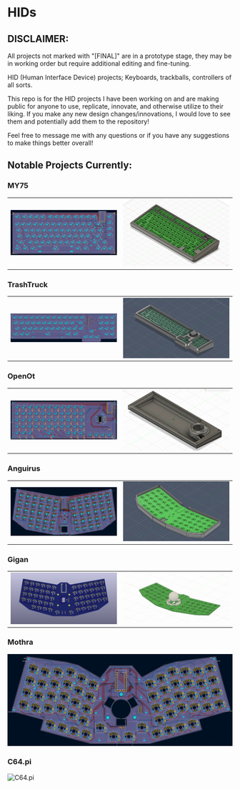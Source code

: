# HIDs
## DISCLAIMER:
All projects not marked with "[FINAL]" are in a prototype stage, they may be in working order but require additional editing and fine-tuning.

HID (Human Interface Device) projects; Keyboards, trackballs, controllers of all sorts.

This repo is for the HID projects I have been working on and are making public for anyone to use, replicate, innovate, and otherwise utilize to their liking. If you make any new design changes/innovations, I would love to see them and potentially add them to the repository!

Feel free to message me with any questions or if you have any suggestions to make things better overall!

## Notable Projects Currently:

### MY75
<table>
<tr>
<td>
<img src="https://github.com/Skycode22/HIDs/blob/main/HID%20repo%20front%20page%20pictures/MY75.png" alt="MY75" />
</td>
<td>
<img src="https://github.com/Skycode22/HIDs/blob/main/HID%20repo%20front%20page%20pictures/MY75_shell.png" alt="MY75 Shell" />
</td>
</tr>
</table>

### TrashTruck
<table>
<tr>
<td>
<img src="https://github.com/Skycode22/HIDs/blob/main/HID%20repo%20front%20page%20pictures/TrashTruck.png" alt="TrashTruck" />
</td>
<td>
<img src="https://github.com/Skycode22/HIDs/blob/main/HID%20repo%20front%20page%20pictures/TrashTruck_shell.png" alt="TrashTruck Shell" />
</td>
</tr>
</table>

### OpenOt
<table>
<tr>
<td>
<img src="https://github.com/Skycode22/HIDs/blob/main/HID%20repo%20front%20page%20pictures/OpenOt.PNG" alt="OpenOt" />
</td>
<td>
<img src="https://github.com/Skycode22/HIDs/blob/main/HID%20repo%20front%20page%20pictures/OpenOt_shell.PNG" alt="OpenOt Shell" />
</td>
</tr>
</table>

### Anguirus
<table>
<tr>
<td>
<img src="https://github.com/Skycode22/HIDs/blob/main/HID%20repo%20front%20page%20pictures/Anguirus.png" alt="Anguirus" />
</td>
<td>
<img src="https://github.com/Skycode22/HIDs/blob/main/HID%20repo%20front%20page%20pictures/Anguirus_shell.png" alt="Anguirus Shell" />
</td>
</tr>
</table>

### Gigan
<table>
<tr>
<td>
<img src="https://github.com/Skycode22/HIDs/blob/main/HID%20repo%20front%20page%20pictures/Gigan.PNG" alt="Gigan" />
</td>
<td>
<img src="https://github.com/Skycode22/HIDs/blob/main/HID%20repo%20front%20page%20pictures/Gigan_mount.PNG" alt="Gigan Mount" />
</td>
</tr>
</table>

### Mothra
<img src="https://github.com/Skycode22/HIDs/blob/main/HID%20repo%20front%20page%20pictures/Mothra.png" alt="Mothra" />

### C64.pi
<img src="https://github.com/Skycode22/HIDs/tree/main/keyboards%20in%20progress/C64.pi/pictures/fusion360%20home%20view.png" alt="C64.pi" />
